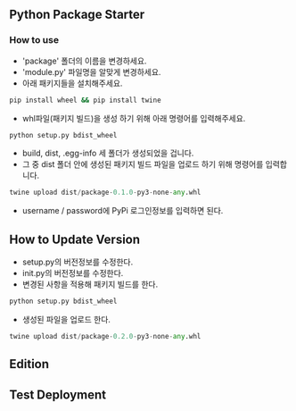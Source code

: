 ## Python Package Starter

### How to use

- 'package' 폴더의 이름을 변경하세요.
- 'module.py' 파일명을 알맞게 변경하세요.
- 아래 패키지들을 설치해주세요.
```bash
pip install wheel && pip install twine
```
- whl파일(패키지 빌드)을 생성 하기 위해 아래 명령어를 입력해주세요.
```python
python setup.py bdist_wheel
```
- build, dist, .egg-info 세 폴더가 생성되었을 겁니다.
- 그 중 dist 폴더 안에 생성된 패키지 빌드 파일을 업로드 하기 위해 명령어를 입력합니다.
```python
twine upload dist/package-0.1.0-py3-none-any.whl
```
- username / password에 PyPi 로그인정보를 입력하면 된다.

## How to Update Version

- setup.py의 버전정보를 수정한다.
- init.py의 버전정보를 수정한다.
- 변경된 사항을 적용해 패키지 빌드를 한다.
```python
python setup.py bdist_wheel
```
- 생성된 파일을 업로드 한다.
```python
twine upload dist/package-0.2.0-py3-none-any.whl
```

## Edition

## Test Deployment